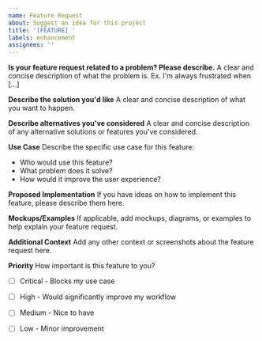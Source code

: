 ```yaml
---
name: Feature Request
about: Suggest an idea for this project
title: '[FEATURE] '
labels: enhancement
assignees: ''
---
```


**Is your feature request related to a problem? Please describe.**
A clear and concise description of what the problem is. Ex. I'm always frustrated when [...]

**Describe the solution you'd like**
A clear and concise description of what you want to happen.

**Describe alternatives you've considered**
A clear and concise description of any alternative solutions or features you've considered.

**Use Case**
Describe the specific use case for this feature:
- Who would use this feature?
- What problem does it solve?
- How would it improve the user experience?

**Proposed Implementation**
If you have ideas on how to implement this feature, please describe them here.

**Mockups/Examples**
If applicable, add mockups, diagrams, or examples to help explain your feature request.

**Additional Context**
Add any other context or screenshots about the feature request here.

**Priority**
How important is this feature to you?
- [ ] Critical - Blocks my use case
- [ ] High - Would significantly improve my workflow
- [ ] Medium - Nice to have
- [ ] Low - Minor improvement

